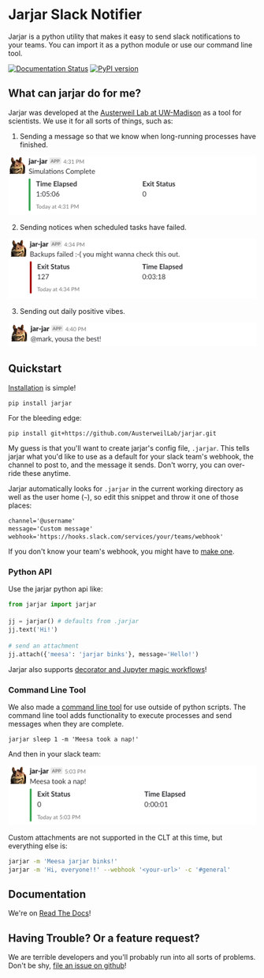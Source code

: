 # Jarjar Slack Notifier

Jarjar is a python utility that makes it easy to send slack notifications to your teams. You can import it as a python module or use our command line tool.

[![Documentation Status](https://readthedocs.org/projects/jarjar/badge/?version=v3.1)](https://jarjar.readthedocs.io/en/v3.1/) [![PyPI version](https://badge.fury.io/py/jarjar.svg)](https://badge.fury.io/py/jarjar)


## What can jarjar do for me?

Jarjar was developed at the [Austerweil Lab at UW-Madison](http://alab.psych.wisc.edu/) as a tool for scientists. We use it for all sorts of things, such as:

1. Sending a message so that we know when long-running processes have finished.

![](docs/img/simulations-complete.png)

2. Sending notices when scheduled tasks have failed.

![](docs/img/backups-failed.png)

3. Sending out daily positive vibes.

![](docs/img/positive-vibes.png)

## Quickstart

[Installation](docs/install.md) is simple!

```shell
pip install jarjar
```

For the bleeding edge:

```shell
pip install git+https://github.com/AusterweilLab/jarjar.git
```

My guess is that you'll want to create jarjar's config file, `.jarjar`. This
tells jarjar what you'd like to use as a default for your slack team's webhook,
the channel to post to, and the message it sends. Don't worry, you can over-ride
these anytime.

Jarjar automatically looks for `.jarjar` in the current working directory as
well as the user home (`~`), so edit this snippet and throw it one of those
places:

```shell
channel='@username'
message='Custom message'
webhook='https://hooks.slack.com/services/your/teams/webhook'
```

If you don't know your team's webhook, you might have to [make one](https://my.slack.com/apps/A0F7XDUAZ-incoming-webhooks).

### Python API

Use the jarjar python api like:

```python
from jarjar import jarjar

jj = jarjar() # defaults from .jarjar
jj.text('Hi!')

# send an attachment
jj.attach({'meesa': 'jarjar binks'}, message='Hello!')
```

Jarjar also supports [decorator and Jupyter magic workflows](docs/python-workflows.md)!

### Command Line Tool

We also made a [command line tool](docs/clt.md) for use outside of python scripts. The command line tool adds functionality to execute processes and send messages when they are complete.

```shell
jarjar sleep 1 -m 'Meesa took a nap!'
```

And then in your slack team:

![](docs/img/nap.png)

Custom attachments are not supported in the CLT at this time, but everything else is:

```sh
jarjar -m 'Meesa jarjar binks!'
jarjar -m 'Hi, everyone!!' --webhook '<your-url>' -c '#general'
```

## Documentation

We're on [Read The Docs](http://jarjar.readthedocs.io/en/latest/)!

## Having Trouble? Or a feature request?

We are terrible developers and you'll probably run into all sorts of problems.
Don't be shy,
[file an issue on github](https://github.com/AusterweilLab/jarjar/issues/new)!
